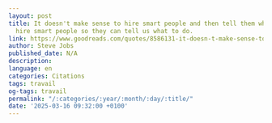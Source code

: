 ```yaml
---
layout: post
title: It doesn't make sense to hire smart people and then tell them what to do; we
  hire smart people so they can tell us what to do.
link: https://www.goodreads.com/quotes/8586131-it-doesn-t-make-sense-to-hire-smart-people-and-then
author: Steve Jobs
published_date: N/A
description:
language: en
categories: Citations
tags: travail
og-tags: travail
permalink: "/:categories/:year/:month/:day/:title/"
date: '2025-03-16 09:32:00 +0100'
---
```

